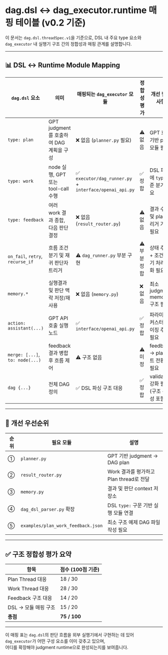 # dag.dsl ↔ dag_executor.runtime 매핑 테이블 (v0.2 기준)

이 문서는 `dag.dsl.threadSpec.v1`을 기준으로, DSL 내 주요 type 요소와  
`dag_executor` 내 실행기 구조 간의 정합성과 매핑 관계를 설명합니다.

---

## 📊 DSL ↔ Runtime Module Mapping

| `dag.dsl` 요소 | 의미 | 매핑되는 `dag_executor` 모듈 | 정합성 평가 | 개선 필요 사항 |
|----------------|------|-------------------------------|----------------|-------------------|
| `type: plan` | GPT judgment를 호출하여 DAG 계획을 구성 | ❌ 없음 (`planner.py` 필요) | ⚠️ 없음 | GPT 호출 기반 plan 모듈 필요 |
| `type: work` | node 실행, GPT 또는 tool-call 수행 | ✅ `executor/dag_runner.py` + `interface/openai_api.py` | ✅ 정합 | DSL 파싱에 `type` 기준 분기 필요 |
| `type: feedback` | 여러 work 결과 종합, 다음 판단 결정 | ❌ 없음 (`result_router.py`) | ⚠️ 없음 | 결과 수집 및 plan 트리거 기능 필요 |
| `on_fail`, `retry`, `recurse_if` | 흐름 조건 분기 및 재귀 판단자 트리거 | ⚠️ `dag_runner.py` 부분 구현 | ⚠️ 부분 정합 | 상태 추적 + 조건 분기 처리 강화 필요 |
| `memory.*` | 실행결과 및 판단 맥락 저장/재사용 | ❌ 없음 (`memory.py`) | ❌ 없음 | 최소 judgment memory 구조 필요 |
| `action: assistant(...)` | GPT API 호출 실행 노드 | ✅ `interface/openai_api.py` | ✅ 정합 | 파라미터 커스터마이징 추가 필요 |
| `merge: [...]`, `to: node(...)` | feedback 결과 병합 후 흐름 제어 | ⚠️ 구조 없음 | ⚠️ 미정 | feedback → plan 루트 전환기 필요 |
| `dag {...}` | 전체 DAG 정의 | ✅ DSL 파싱 구조 대응 | ✅ 정합 | validator 강화 필요 (구조 논리성 포함) |

---

## 🔧 개선 우선순위

| 순위 | 필요 모듈 | 설명 |
|------|------------|------|
| ① | `planner.py` | GPT 기반 judgment → DAG plan |
| ② | `result_router.py` | Work 결과를 평가하고 Plan thread로 전달 |
| ③ | `memory.py` | 결과 및 판단 context 저장소 |
| ④ | `dag_dsl_parser.py` 확장 | DSL `type:` 구문 기반 실행 모듈 연결 |
| ⑤ | `examples/plan_work_feedback.json` | 최소 구조 예제 DAG 파일 작성 필요 |

---

## ✅ 구조 정합성 평가 요약

| 항목 | 점수 (100점 기준) |
|------|-------------------|
| Plan Thread 대응 | 18 / 30 |
| Work Thread 대응 | 28 / 30 |
| Feedback 구조 대응 | 14 / 20 |
| DSL → 모듈 매핑 구조 | 15 / 20 |
| **총점** | **75 / 100** |

---

이 매핑 표는 `dag.dsl`의 판단 흐름을 외부 실행기에서 구현하는 데 있어  
`dag_executor`가 어떤 구성 요소를 이미 갖추고 있으며,  
어디를 확장해야 judgment runtime으로 완성되는지를 보여줍니다.